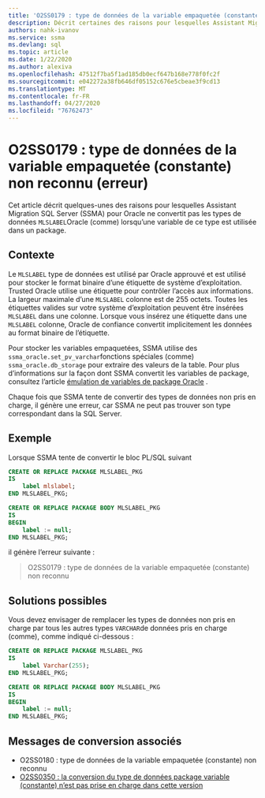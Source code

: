 ```yaml
---
title: 'O2SS0179 : type de données de la variable empaquetée (constante) non reconnu (erreur)'
description: Décrit certaines des raisons pour lesquelles Assistant Migration SQL Server (SSMA) pour Oracle ne convertit pas les types de données Oracle (comme MLSLABEL) lorsqu’une variable de ce type est utilisée dans un package.
authors: nahk-ivanov
ms.service: ssma
ms.devlang: sql
ms.topic: article
ms.date: 1/22/2020
ms.author: alexiva
ms.openlocfilehash: 47512f7ba5f1ad185db0ecf647b168e778f0fc2f
ms.sourcegitcommit: e042272a38fb646df05152c676e5cbeae3f9cd13
ms.translationtype: MT
ms.contentlocale: fr-FR
ms.lasthandoff: 04/27/2020
ms.locfileid: "76762473"
---
```

# <a name="o2ss0179-packaged-variable-constant-data-type-not-recognized-error"></a>O2SS0179 : type de données de la variable empaquetée (constante) non reconnu (erreur)

Cet article décrit quelques-unes des raisons pour lesquelles Assistant Migration SQL Server (SSMA) pour Oracle ne convertit pas les types de données `MLSLABEL`Oracle (comme) lorsqu’une variable de ce type est utilisée dans un package.

## <a name="background"></a>Contexte

Le `MLSLABEL` type de données est utilisé par Oracle approuvé et est utilisé pour stocker le format binaire d’une étiquette de système d’exploitation. Trusted Oracle utilise une étiquette pour contrôler l’accès aux informations. La largeur maximale d’une `MLSLABEL` colonne est de 255 octets. Toutes les étiquettes valides sur votre système d’exploitation peuvent être insérées `MLSLABEL` dans une colonne. Lorsque vous insérez une étiquette dans une `MLSLABEL` colonne, Oracle de confiance convertit implicitement les données au format binaire de l’étiquette.

Pour stocker les variables empaquetées, SSMA utilise des `ssma_oracle.set_pv_varchar`fonctions spéciales (comme) `ssma_oracle.db_storage` pour extraire des valeurs de la table. Pour plus d’informations sur la façon dont SSMA convertit les variables de package, consultez l’article [émulation de variables de package Oracle](../emulate-package-variables.md) .

Chaque fois que SSMA tente de convertir des types de données non pris en charge, il génère une erreur, car SSMA ne peut pas trouver son type correspondant dans la SQL Server.

## <a name="example"></a>Exemple

Lorsque SSMA tente de convertir le bloc PL/SQL suivant

```sql
CREATE OR REPLACE PACKAGE MLSLABEL_PKG
IS
    label mlslabel;
END MLSLABEL_PKG;

CREATE OR REPLACE PACKAGE BODY MLSLABEL_PKG
IS
BEGIN
    label := null;
END MLSLABEL_PKG;
```

il génère l’erreur suivante :

> O2SS0179 : type de données de la variable empaquetée (constante) non reconnu

## <a name="possible-remedies"></a>Solutions possibles

Vous devez envisager de remplacer les types de données non pris en charge par tous les autres types `VARCHAR`de données pris en charge (comme), comme indiqué ci-dessous :

```sql
CREATE OR REPLACE PACKAGE MLSLABEL_PKG
IS
    label Varchar(255);
END MLSLABEL_PKG;

CREATE OR REPLACE PACKAGE BODY MLSLABEL_PKG
IS
BEGIN
    label := null;
END MLSLABEL_PKG;
```

## <a name="related-conversion-messages"></a>Messages de conversion associés

* O2SS0180 : type de données de la variable empaquetée (constante) non reconnu
* [O2SS0350 : la conversion du type de données package variable (constante) n’est pas prise en charge dans cette version](o2ss0350.md)
